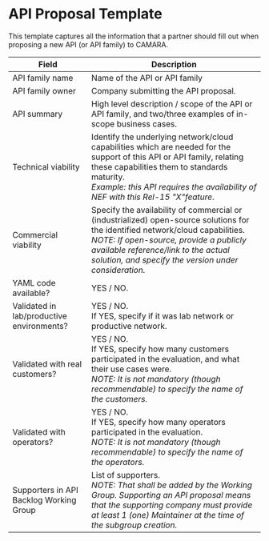 # API Proposal Template
This template captures all the information that a partner should fill out when proposing a new API (or API family) to CAMARA.


| **Field** | Description | 
| ---- | ----- |
| API family name | Name of the API or API family |
| API family owner | Company submitting the API proposal. |
| API summary | High level description / scope of the API or API family, and two/three examples of in-scope business cases. |
| Technical viability | Identify the underlying network/cloud capabilities which are needed for the support of this API or API family, relating these capabilities them to standards maturity. <br><em>Example: this API requires the availability of NEF with this Rel-15 "X"feature</em>. 
| Commercial viability | Specify the availability of commercial or (industrialized) open-source solutions for the identified network/cloud capabilities. <br><em> NOTE: If open-source, provide a publicly available reference/link to the actual solution, and specify the version under consideration.</em>|
| YAML code available? | YES / NO. |
| Validated in lab/productive environments? | YES / NO. <br>If YES, specify if it was lab network or productive network. |
| Validated with real customers? | YES / NO. <br>If YES, specify how many customers participated in the evaluation, and what their use cases were. <br><em>NOTE: It is not mandatory (though recommendable) to specify the name of the customers. </em> |
| Validated with operators? | YES / NO. <br> If YES, specify how many operators participated in the evaluation. <br><em>NOTE: It is not mandatory (though recommendable) to specify the name of the operators. </em> |
| Supporters in API Backlog Working Group | List of supporters. <br><em> NOTE: That shall be added by the Working Group. Supporting an API proposal means that the supporting company must provide at least 1 (one) Maintainer at the time of the subgroup creation.</em> |

